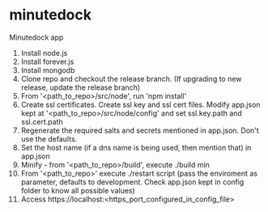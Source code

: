 minutedock
==========

Minutedock app

1. Install node.js
2. Install forever.js
3. Install mongodb
4. Clone repo and checkout the release branch. (If upgrading to new release, update the release branch)
5. From '\<path_to_repo\>/src/node', run 'npm install'
6. Create ssl certificates. Create ssl key and ssl cert files. Modify app.json kept at '\<path_to_repo\>/src/node/config' and set ssl.key.path and ssl.cert.path
7. Regenerate the required salts and secrets mentioned in app.json. Don't use the defaults.
9. Set the host name (if a dns name is being used, then mention that) in app.json
9. Minify -  from '\<path_to_repo\>/build', execute ./build min
10. From '\<path_to_repo\>' execute ./restart script (pass the enviroment as parameter, defaults to development. Check app.json kept in config folder to know all possible values)
11. Access https://localhost:\<https_port_configured_in_config_file\>
